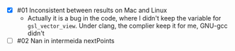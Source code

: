 - [x] #01 Inconsistent between results on Mac and Linux
    - Actually it is a bug in the code, where I didn't keep the variable for `gsl_vector_view`. Under clang, the complier keep it for me, GNU-gcc didn't
- [ ] #02 Nan in intermeida nextPoints
